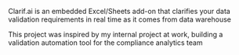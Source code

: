 Clarif.ai is an embedded Excel/Sheets add-on that clarifies your data validation requirements in real time as it comes from data warehouse

This project was inspired by my internal project at work, building a validation automation tool for the compliance analytics team 
